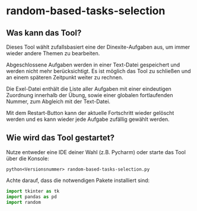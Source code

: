 # random-based-tasks-selection
## Was kann das Tool?
Dieses Tool wählt zufallsbasiert eine der Dinexite-Aufgaben aus, um immer wieder andere
Themen zu bearbeiten.

Abgeschlossene Aufgaben werden in einer Text-Datei gespeichert und werden 
nicht mehr berücksichtigt. Es ist möglich das Tool zu schließen
und an einem späteren Zeitpunkt weiter zu rechnen. 

Die Exel-Datei enthält die Liste aller Aufgaben mit einer eindeutigen Zuordnung innerhalb der Übung, 
sowie einer globalen fortlaufenden Nummer, zum Abgleich mit der Text-Datei.

Mit dem Restart-Button kann der aktuelle Fortschritt wieder gelöscht werden und es kann wieder
jede Aufgabe zufällig gewählt werden.

## Wie wird das Tool gestartet?

Nutze entweder eine IDE deiner Wahl (z.B. Pycharm) oder starte das Tool über die Konsole:

`python<Versionsnummer> random-based-tasks-selection.py`

Achte darauf, dass die notwendigen Pakete installiert sind:
```python 
import tkinter as tk
import pandas as pd
import random
```

